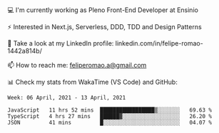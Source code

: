 💻 I'm currently working as Pleno Front-End Developer at Ensinio

⚡ Interested in Next.js, Serverless, DDD, TDD and Design Patterns

👥 Take a look at my LinkedIn profile: linkedin.com/in/felipe-romao-1442a814b/

📫 How to reach me: feliperomao.a@gmail.com

📊 Check my stats from WakaTime (VS Code) and GitHub:

<!--START_SECTION:waka-->
```text
Week: 06 April, 2021 - 13 April, 2021

JavaScript   11 hrs 52 mins  █████████████████▒░░░░░░░   69.63 % 
TypeScript   4 hrs 27 mins   ██████▓░░░░░░░░░░░░░░░░░░   26.20 % 
JSON         41 mins         █░░░░░░░░░░░░░░░░░░░░░░░░   04.07 % 
```
<!--END_SECTION:waka-->
